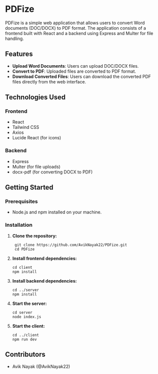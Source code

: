 # PDFize

PDFize is a simple web application that allows users to convert Word documents (DOC/DOCX) to PDF format. The application consists of a frontend built with React and a backend using Express and Multer for file handling.

## Features

- **Upload Word Documents**: Users can upload DOC/DOCX files.
- **Convert to PDF**: Uploaded files are converted to PDF format.
- **Download Converted Files**: Users can download the converted PDF files directly from the web interface.

## Technologies Used

### Frontend

- React
- Tailwind CSS
- Axios
- Lucide React (for icons)

### Backend

- Express
- Multer (for file uploads)
- docx-pdf (for converting DOCX to PDF)

## Getting Started

### Prerequisites

- Node.js and npm installed on your machine.

### Installation

1. **Clone the repository:**
   
   ```
    git clone https://github.com/AvikNayak22/PDFize.git
    cd PDFize
   ```
2. **Install frontend dependencies:**
   
   ```
   cd client
   npm install
   ```
4. **Install backend dependencies:**

   ```
   cd ../server
   npm install
   ```
5. **Start the server:**

   ```
   cd server
   node index.js
   ```
6. **Start the client:**

   ```
   cd ../client
   npm run dev
   ```

## Contributors
 - Avik Nayak (@AvikNayak22)
